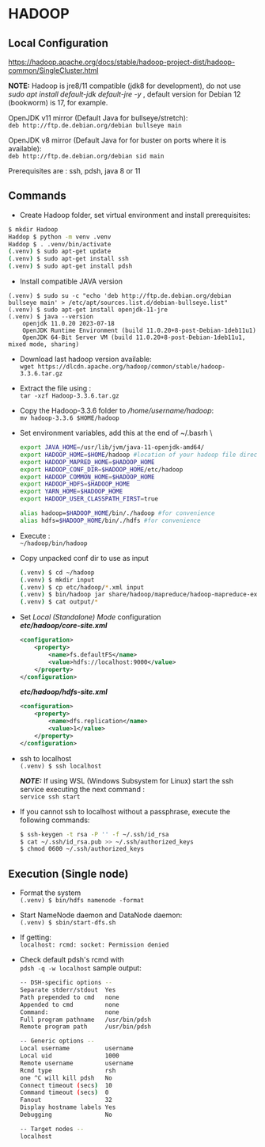 # HADOOP

## Local Configuration
https://hadoop.apache.org/docs/stable/hadoop-project-dist/hadoop-common/SingleCluster.html

**NOTE:** Hadoop is jre8/11 compatible (jdk8 for development), do not use *sudo apt install default-jdk default-jre -y* , default version for Debian 12 (bookworm) is 17, for example.

OpenJDK v11 mirror (Default Java for bullseye/stretch): \
```deb http://ftp.de.debian.org/debian bullseye main```

OpenJDK v8 mirror (Default Java for for buster on ports where it is available): \
```deb http://ftp.de.debian.org/debian sid main```

Prerequisites are : ssh, pdsh, java 8 or 11

## Commands
- Create Hadoop folder, set virtual environment and install prerequisites:
```bash
$ mkdir Hadoop
Haddop $ python -m venv .venv
Haddop $ . .venv/bin/activate
(.venv) $ sudo apt-get update
(.venv) $ sudo apt-get install ssh
(.venv) $ sudo apt-get install pdsh
```
- Install compatible JAVA version
```
(.venv) $ sudo su -c "echo 'deb http://ftp.de.debian.org/debian bullseye main' > /etc/apt/sources.list.d/debian-bullseye.list"
(.venv) $ sudo apt-get install openjdk-11-jre
(.venv) $ java --version
    openjdk 11.0.20 2023-07-18
    OpenJDK Runtime Environment (build 11.0.20+8-post-Debian-1deb11u1)
    OpenJDK 64-Bit Server VM (build 11.0.20+8-post-Debian-1deb11u1, mixed mode, sharing)
```
- Download last hadoop version available: \
```wget https://dlcdn.apache.org/hadoop/common/stable/hadoop-3.3.6.tar.gz```
- Extract the file using : \
```tar -xzf Hadoop-3.3.6.tar.gz```

- Copy the Hadoop-3.3.6 folder to */home/username/hadoop*: \
```mv hadoop-3.3.6 $HOME/hadoop```
- Set environment variables, add this at the end of ~/.basrh \
    ```bash
    export JAVA_HOME=/usr/lib/jvm/java-11-openjdk-amd64/
    export HADOOP_HOME=$HOME/hadoop #location of your hadoop file directory
    export HADOOP_MAPRED_HOME=$HADOOP_HOME
    export HADOOP_CONF_DIR=$HADOOP_HOME/etc/hadoop
    export HADOOP_COMMON_HOME=$HADOOP_HOME
    export HADOOP_HDFS=$HADOOP_HOME
    export YARN_HOME=$HADOOP_HOME
    export HADOOP_USER_CLASSPATH_FIRST=true

    alias hadoop=$HADOOP_HOME/bin/./hadoop #for convenience
    alias hdfs=$HADOOP_HOME/bin/./hdfs #for convenience
    ``` 
- Execute : \
```~/hadoop/bin/hadoop```
- Copy unpacked conf dir to use as input
    ```bash
    (.venv) $ cd ~/hadoop
    (.venv) $ mkdir input
    (.venv) $ cp etc/hadoop/*.xml input
    (.venv) $ bin/hadoop jar share/hadoop/mapreduce/hadoop-mapreduce-examples-3.3.6.jar grep input output 'dfs[a-z.]+'
    (.venv) $ cat output/*
    ```
- Set *Local (Standalone) Mode* configuration \
    ***etc/hadoop/core-site.xml***
    ```xml
    <configuration>
        <property>
            <name>fs.defaultFS</name>
            <value>hdfs://localhost:9000</value>
        </property>
    </configuration>
    ```
    ***etc/hadoop/hdfs-site.xml***
    ```xml
    <configuration>
        <property>
            <name>dfs.replication</name>
            <value>1</value>
        </property>
    </configuration>
    ```

- ssh to localhost \
```(.venv) $ ssh localhost```

    ***NOTE:*** If using WSL (Windows Subsystem for Linux) start the ssh service executing the next command :\
    ```service ssh start```

- If you cannot ssh to localhost without a passphrase, execute the following commands:
    ```sh
    $ ssh-keygen -t rsa -P '' -f ~/.ssh/id_rsa
    $ cat ~/.ssh/id_rsa.pub >> ~/.ssh/authorized_keys
    $ chmod 0600 ~/.ssh/authorized_keys
    ```

## Execution (Single node)
- Format the system \
```(.venv) $ bin/hdfs namenode -format```
- Start NameNode daemon and DataNode daemon: \
```(.venv) $ sbin/start-dfs.sh```
- If getting: \
```localhost: rcmd: socket: Permission denied```

- Check default pdsh's rcmd with \
```pdsh -q -w localhost```
sample output:
    ```sh
    -- DSH-specific options --
    Separate stderr/stdout  Yes
    Path prepended to cmd   none
    Appended to cmd         none
    Command:                none
    Full program pathname   /usr/bin/pdsh
    Remote program path     /usr/bin/pdsh

    -- Generic options --
    Local username          username
    Local uid               1000
    Remote username         username
    Rcmd type               rsh
    one ^C will kill pdsh   No
    Connect timeout (secs)  10
    Command timeout (secs)  0
    Fanout                  32
    Display hostname labels Yes
    Debugging               No

    -- Target nodes --
    localhost
    ```